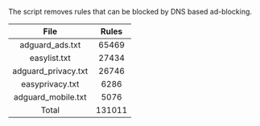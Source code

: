 The script removes rules that can be blocked by DNS based ad-blocking.


| File | Rules |
|:----:|:-----:|
| adguard_ads.txt | 65469 |
| easylist.txt | 27434 |
| adguard_privacy.txt | 26746 |
| easyprivacy.txt | 6286 |
| adguard_mobile.txt | 5076 |
| Total | 131011 |